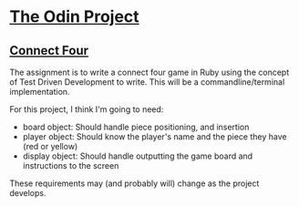 # [The Odin Project](https://theodinproject.com)

## [Connect Four](https://en.wikipedia.org/wiki/Connect_Four)

The assignment is to write a connect four game in Ruby using the concept of Test Driven Development to write. This will be a commandline/terminal implementation.

For this project, I think I'm going to need:

- board object: Should handle piece positioning, and insertion
- player object: Should know the player's name and the piece they have (red or yellow)
- display object: Should handle outputting the game board and instructions to the screen

These requirements may (and probably will) change as the project develops.
